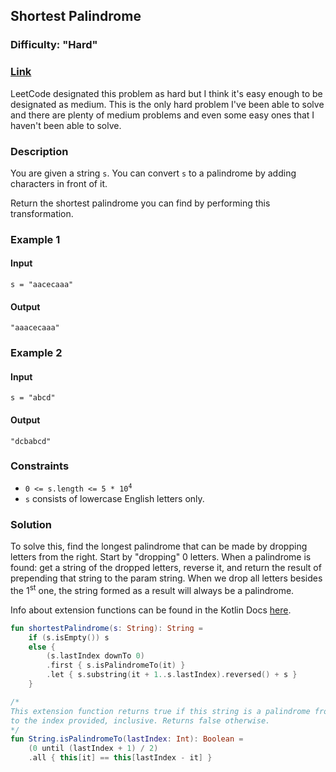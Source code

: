 ## Shortest Palindrome
### Difficulty: "Hard"
### [Link](https://leetcode.com/problems/shortest-palindrome/)

LeetCode designated this problem as hard but I think it's easy enough to be designated as medium. This is the only hard problem I've been able to solve and there are plenty of medium problems and even some easy ones that I haven't been able to solve.

### Description

You are given a string `s`. You can convert `s` to a palindrome by adding characters in front of it.

Return the shortest palindrome you can find by performing this transformation.

### Example 1

#### Input
`s = "aacecaaa"`

#### Output
`"aaacecaaa"`

### Example 2

#### Input
`s = "abcd"`

#### Output
`"dcbabcd"`

### Constraints
- <code>0 <= s.length <= 5 * 10<sup>4</sup></code>
- `s` consists of lowercase English letters only.

### Solution

To solve this, find the longest palindrome that can be made by dropping letters from the right. Start by "dropping" 0 letters. When a palindrome is found: get a string of the dropped letters, reverse it, and return the result of prepending that string to the param string. When we drop all letters besides the 1<sup>st</sup> one, the string formed as a result will always be a palindrome.

Info about extension functions can be found in the Kotlin Docs [here](https://kotlinlang.org/docs/extensions.html#extension-functions).

```kotlin
fun shortestPalindrome(s: String): String =
    if (s.isEmpty()) s
    else {
        (s.lastIndex downTo 0)
        .first { s.isPalindromeTo(it) }
        .let { s.substring(it + 1..s.lastIndex).reversed() + s }
    }

/*
This extension function returns true if this string is a palindrome from the start
to the index provided, inclusive. Returns false otherwise.
*/
fun String.isPalindromeTo(lastIndex: Int): Boolean =
    (0 until (lastIndex + 1) / 2)
    .all { this[it] == this[lastIndex - it] }
```
